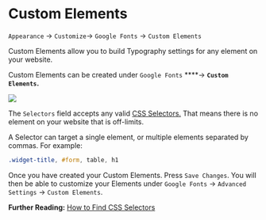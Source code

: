 # Custom Elements

`Appearance` → `Customize`→ `Google Fonts` → `Custom Elements`

Custom Elements allow you to build Typography settings for any element on your website.

Custom Elements can be created under `Google Fonts` ****→ **`Custom Elements`.**

![](https://fontsplugin.com/wp-content/uploads/2018/12/google-fonts-custom-element.png)

The `Selectors` field accepts any valid [CSS Selectors.](https://developer.mozilla.org/en-US/docs/Learn/CSS/Introduction_to_CSS/Selectors) That means there is no element on your website that is off-limits.

A Selector can target a single element, or multiple elements separated by commas. For example:

```css
.widget-title, #form, table, h1
```

Once you have created your Custom Elements. Press `Save Changes`. You will then be able to customize your Elements under `Google Fonts` → `Advanced Settings` → `Custom Elements`.

**Further Reading:** [How to Find CSS Selectors](https://fontsplugin.com/how-to-find-css-selectors/)

